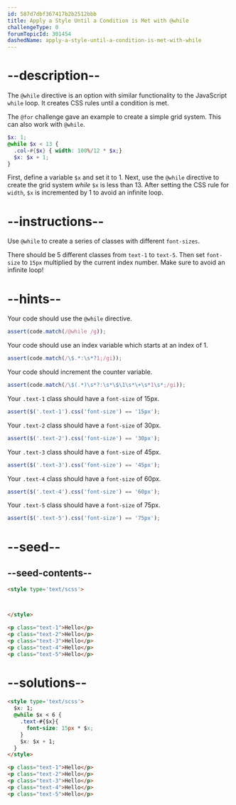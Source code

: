 ```yaml
---
id: 587d7dbf367417b2b2512bbb
title: Apply a Style Until a Condition is Met with @while
challengeType: 0
forumTopicId: 301454
dashedName: apply-a-style-until-a-condition-is-met-with-while
---
```


# --description--

The `@while` directive is an option with similar functionality to the JavaScript `while` loop. It creates CSS rules until a condition is met.

The `@for` challenge gave an example to create a simple grid system. This can also work with `@while`.

```scss
$x: 1;
@while $x < 13 {
  .col-#{$x} { width: 100%/12 * $x;}
  $x: $x + 1;
}
```

First, define a variable `$x` and set it to 1. Next, use the `@while` directive to create the grid system *while* `$x` is less than 13. After setting the CSS rule for `width`, `$x` is incremented by 1 to avoid an infinite loop.

# --instructions--

Use `@while` to create a series of classes with different `font-sizes`.

There should be 5 different classes from `text-1` to `text-5`. Then set `font-size` to `15px` multiplied by the current index number. Make sure to avoid an infinite loop!

# --hints--

Your code should use the `@while` directive.

```js
assert(code.match(/@while /g));
```

Your code should use an index variable which starts at an index of 1.

```js
assert(code.match(/\$.*:\s*?1;/gi));
```

Your code should increment the counter variable.

```js
assert(code.match(/\$(.*)\s*?:\s*\$\1\s*\+\s*1\s*;/gi));
```

Your `.text-1` class should have a `font-size` of 15px.

```js
assert($('.text-1').css('font-size') == '15px');
```

Your `.text-2` class should have a `font-size` of 30px.

```js
assert($('.text-2').css('font-size') == '30px');
```

Your `.text-3` class should have a `font-size` of 45px.

```js
assert($('.text-3').css('font-size') == '45px');
```

Your `.text-4` class should have a `font-size` of 60px.

```js
assert($('.text-4').css('font-size') == '60px');
```

Your `.text-5` class should have a `font-size` of 75px.

```js
assert($('.text-5').css('font-size') == '75px');
```

# --seed--

## --seed-contents--

```html
<style type='text/scss'>



</style>

<p class="text-1">Hello</p>
<p class="text-2">Hello</p>
<p class="text-3">Hello</p>
<p class="text-4">Hello</p>
<p class="text-5">Hello</p>
```

# --solutions--

```html
<style type='text/scss'>
  $x: 1;
  @while $x < 6 {
    .text-#{$x}{
      font-size: 15px * $x;
    }
    $x: $x + 1;
  }
</style>

<p class="text-1">Hello</p>
<p class="text-2">Hello</p>
<p class="text-3">Hello</p>
<p class="text-4">Hello</p>
<p class="text-5">Hello</p>
```